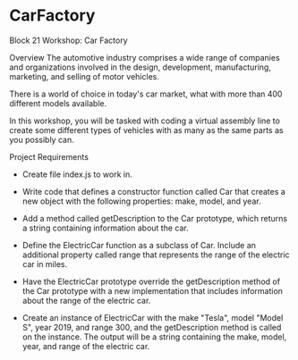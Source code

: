 # CarFactory

Block 21 Workshop: Car Factory

Overview
The automotive industry comprises a wide range of companies and organizations involved in the design, development, manufacturing, marketing, and selling of motor vehicles.

There is a world of choice in today's car market, what with more than 400 different models available.

In this workshop, you will be tasked with coding a virtual assembly line to create some different types of vehicles with as many as the same parts as you possibly can.

Project Requirements

- Create file index.js to work in.

- Write code that defines a constructor function called Car that creates a new object with the following properties: make, model, and year.

- Add a method called getDescription to the Car prototype, which returns a string containing information about the car.

- Define the ElectricCar function as a subclass of Car. Include an additional property called range that represents the range of the electric car in miles.

- Have the ElectricCar prototype override the getDescription method of the Car prototype with a new implementation that includes information about the range of the electric car.

- Create an instance of ElectricCar with the make "Tesla", model "Model S", year 2019, and range 300, and the getDescription method is called on the instance. The output will be a string containing the make, model, year, and range of the electric car.
